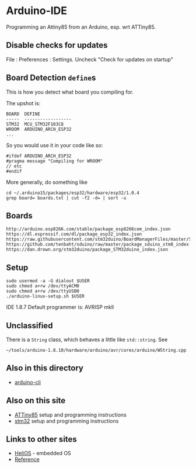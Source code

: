 # Arduino-IDE

Programming an Attiny85 from an Arduino, esp. wrt ATTiny85.

## Disable checks for updates

File : Preferences : Settings. Uncheck "Check for updates on startup"

## Board Detection `define`s

This is how you detect what board you compiling for.

The upshot is:
```
BOARD  DEFINE
-----  ------------------
STM32  MCU_STM32F103C8
WROOM  ARDUINO_ARCH_ESP32 
...
```

So you would use it in your code like so:
```
#ifdef ARDUINO_ARCH_ESP32
#pragma message "Compiling for WROOM"
// etc
#endif
```

More generally, do something like
```
cd ~/.arduino15/packages/esp32/hardware/esp32/1.0.4
grep board= boards.txt | cut -f2 -d= | sort -u
```

## Boards

```
http://arduino.esp8266.com/stable/package_esp8266com_index.json
https://dl.espressif.com/dl/package_esp32_index.json
https://raw.githubusercontent.com/stm32duino/BoardManagerFiles/master/STM32/package_stm_index.json
https://github.com/tenbaht/sduino/raw/master/package_sduino_stm8_index.json
https://dan.drown.org/stm32duino/package_STM32duino_index.json
```



## Setup
```
sudo usermod -a -G dialout $USER
sudo chmod a+rw /dev/ttyACM0
sudo chmod a+rw /dev/ttyUSB0
./arduino-linux-setup.sh $USER
```

IDE 1.8.7 Default programmer is: AVRISP mkll

## Unclassified

There is a `String` class, which behaves a little like `std::string`. See
```
~/tools/arduino-1.8.10/hardware/arduino/avr/cores/arduino/WString.cpp
```

## Also in this directory

* [arduino-cli](arduino-cli.md)


## Also on this site

* [ATTiny85](attiny85/Arduino-IDE.md) setup and programming instructions
* [stm32](../stm32/README.md) setup and programming instructions

## Links to other sites

* [HeliOS](https://github.com/MannyPeterson/HeliOS) - embedded OS
* [Reference](file:///home/pi/tools/arduino-1.8.10/reference/www.arduino.cc/en/Reference/HomePage.html)
